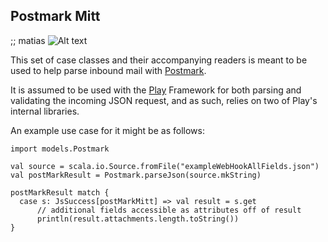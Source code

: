 ## Postmark Mitt
;; matias
![Alt text](http://www.hp-lexicon.org/images/chapters/pa/c01--owl-post.jpg)

This set of case classes and their accompanying readers is meant to be used to help parse inbound mail with [Postmark](http://developer.postmarkapp.com/developer-process-parse.html).

It is assumed to be used with the [Play](https://www.playframework.com/) Framework for both parsing and validating the incoming JSON request, and as such, relies on two of Play's internal libraries.

An example use case for it might be as follows:

    import models.Postmark
    
    val source = scala.io.Source.fromFile("exampleWebHookAllFields.json")
    val postMarkResult = Postmark.parseJson(source.mkString)
    
    postMarkResult match {
      case s: JsSuccess[postMarkMitt] => val result = s.get
          // additional fields accessible as attributes off of result
          println(result.attachments.length.toString())
    }
